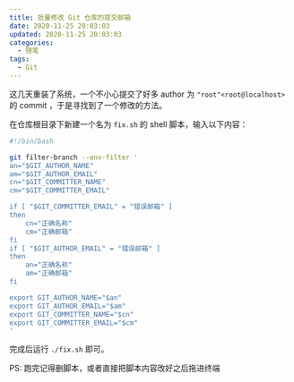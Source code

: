 ```yaml
---
title: 批量修改 Git 仓库的提交邮箱
date: 2020-11-25 20:03:03
updated: 2020-11-25 20:03:03
categories:
  - 随笔
tags:
  - Git
---
```


这几天重装了系统，一个不小心提交了好多 author 为 `"root"<root@localhost>` 的 commit ，于是寻找到了一个修改的方法。

在仓库根目录下新建一个名为 `fix.sh` 的 shell 脚本，输入以下内容：

```bash
#!/bin/bash

git filter-branch --env-filter '
an="$GIT_AUTHOR_NAME"
am="$GIT_AUTHOR_EMAIL"
cn="$GIT_COMMITTER_NAME"
cm="$GIT_COMMITTER_EMAIL"

if [ "$GIT_COMMITTER_EMAIL" = "错误邮箱" ]
then
    cn="正确名称"
    cm="正确邮箱"
fi
if [ "$GIT_AUTHOR_EMAIL" = "错误邮箱" ]
then
    an="正确名称"
    am="正确邮箱"
fi

export GIT_AUTHOR_NAME="$an"
export GIT_AUTHOR_EMAIL="$am"
export GIT_COMMITTER_NAME="$cn"
export GIT_COMMITTER_EMAIL="$cm"
'
```

完成后运行 `./fix.sh` 即可。

PS: 跑完记得删脚本，或者直接把脚本内容改好之后拖进终端
